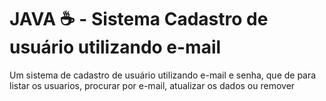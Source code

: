 # JAVA ☕ - Sistema Cadastro de usuário utilizando e-mail

Um sistema de cadastro de usuário utilizando e-mail e senha, que de para listar os usuarios, procurar por e-mail, atualizar os dados ou remover
